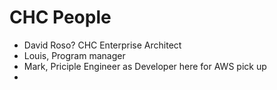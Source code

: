 # CHC People 

- David Roso? CHC Enterprise Architect
- Louis, Program manager
- Mark, Priciple Engineer as Developer here for AWS pick up
- 